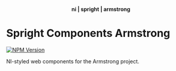 <div align="center">
    <p><b>ni | spright | armstrong</b></p>
</div>

# Spright Components Armstrong

[![NPM Version](https://img.shields.io/npm/v/@ni/spright-components-armstrong.svg)](https://www.npmjs.com/package/@ni/spright-components-armstrong)

NI-styled web components for the Armstrong project.
